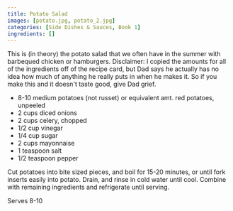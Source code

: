 ```yaml
---
title: Potato Salad
images: [potato.jpg, potato_2.jpg]
categories: [Side Dishes & Sauces, Book 1]
ingredients: []
---
```



 This
is (in theory) the potato salad that we often have in the summer with
barbequed chicken or hamburgers. Disclaimer: I copied the amounts for
all of the ingredients off of the recipe card, but Dad says he actually
has no idea how much of anything he really puts in when he makes it. So
if you make this and it doesn't taste good, give Dad grief.

-   8-10 medium potatoes (not russet) or equivalent amt. red potatoes,
    unpeeled
-   2 cups diced onions
-   2 cups celery, chopped
-   1/2 cup vinegar
-   1/4 cup sugar
-   2 cups mayonnaise
-   1 teaspoon salt
-   1/2 teaspoon pepper

Cut potatoes into bite sized pieces, and boil for 15-20 minutes, or
until fork inserts easily into potato. Drain, and rinse in cold water
until cool. Combine with remaining ingredients and refrigerate until
serving.

Serves 8-10

 
